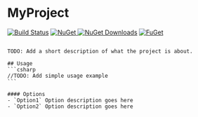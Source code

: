 # MyProject
[![Build Status][ci-badge]][ci]
[![NuGet][nuget-badge] ![NuGet Downloads][nuget-download-badge]][nuget]
[![FuGet][fuget-badge]][fuget]

[ci]: https://github.com/ChristopherHaws/dotnet-template-open-source-lib/actions/workflows/ci.yml
[ci-badge]: https://github.com/ChristopherHaws/dotnet-template-open-source-lib/actions/workflows/ci.yml/badge.svg
[nuget]: https://www.nuget.org/packages/MyProject/
[nuget-badge]: https://img.shields.io/nuget/v/MyProject.svg?style=flat-square
[nuget-download-badge]: https://img.shields.io/nuget/dt/MyProject?style=flat-square

[fuget]: https://www.fuget.org/packages/MyProject
[fuget-badge]: https://www.fuget.org/packages/MyProject/badge.svg
~~~~

TODO: Add a short description of what the project is about.

## Usage
```csharp
//TODO: Add simple usage example
```

#### Options
- `Option1` Option description goes here
- `Option2` Option description goes here
